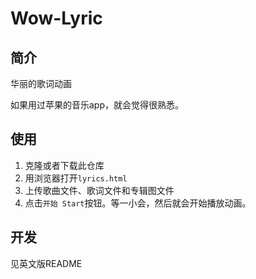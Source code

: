 # Wow-Lyric

## 简介

华丽的歌词动画

如果用过苹果的音乐app，就会觉得很熟悉。

## 使用

1. 克隆或者下载此仓库
2. 用浏览器打开`lyrics.html`
3. 上传歌曲文件、歌词文件和专辑图文件
4. 点击`开始 Start`按钮。等一小会，然后就会开始播放动画。

## 开发

见英文版README

